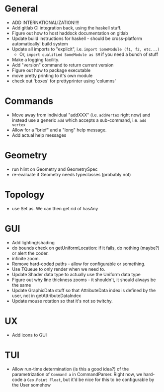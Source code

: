 # General
- ADD INTERNATIONALIZATION!!!!
- Add gitlab CI integration back, using the haskell stuff.
- Figure out how to host haddock documentation on gitlab
- Update build instructions for haskell - should be cross-platform automatically!
  build system
- Update all imports to "explicit", i.e. `import SomeModule (f1, f2, etc...)`
    - Or, `import qualified SomeModule as SM` if you need a bunch of stuff
- Make a logging facility.
- Add "version" command to return current version
- Figure out how to package executable
- move pretty printing to it's own module
- check out 'boxes' for prettyprinter using 'columns'

# Commands
- Move away from individual "addXXX" (i.e. `addVertex` right now) and instead
  use a generic `add` which accepts a sub-command, i.e. `add vertex`
- Allow for a "brief" and a "long" help message.
- Add actual help messages

# Geometry
- run hlint on Geometry and GeometrySpec
- re-evaluate if Geometry needs typeclasses (probably not)

# Topology
- use Set as. We can then get rid of hasAny

# GUI
- Add lighting/shading
- do bounds check on getUniformLocation: if it fails, do nothing (maybe?) or
  alert the coder.
- infinite zoom.
- Remove hard-coded paths - allow for configurable or something.
- Use TQueue to only render when we need to.
- Update Shader data type to actually use the Uniform data type 
- Figure out why line thickness zooms - it shouldn't, it should always be the same
- Update GraphicData stuff so that AttributeData index is defined by the user,
  not in getAttributeDataIndex
- Update mouse rotation so that it's not so twitchy.

# UX
- Add icons to GUI

# TUI
- Allow run-time determination (is this a good idea?) of the parametrization of
  `Command a` in CommandParser. Right now, we hard-code a `Geo.Point Float`,
  but it'd be nice for this to be configurable by the User somehow
